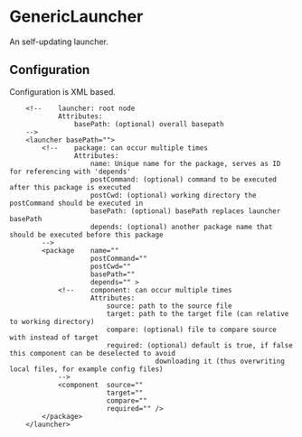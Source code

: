 # GenericLauncher

An self-updating launcher.

## Configuration

Configuration is XML based.

        <!--    launcher: root node
                Attributes:
                    basePath: (optional) overall basepath 
        -->
        <launcher basePath="">
            <!--    package: can occur multiple times
                    Attributes:
                        name: Unique name for the package, serves as ID for referencing with 'depends'
                        postCommand: (optional) command to be executed after this package is executed
                        postCwd: (optional) working directory the postCommand should be executed in
                        basePath: (optional) basePath replaces launcher basePath
                        depends: (optional) another package name that should be executed before this package
            -->
            <package    name=""
                        postCommand=""
                        postCwd=""
                        basePath=""
                        depends="" >
                <!--    component: can occur multiple times
                        Attributes:
                            source: path to the source file
                            target: path to the target file (can relative to working directory)
                            compare: (optional) file to compare source with instead of target
                            required: (optional) default is true, if false this component can be deselected to avoid
                                        downloading it (thus overwriting local files, for example config files)
                -->
                <component  source="" 
                            target="" 
                            compare="" 
                            required="" />
            </package>
        </launcher>
